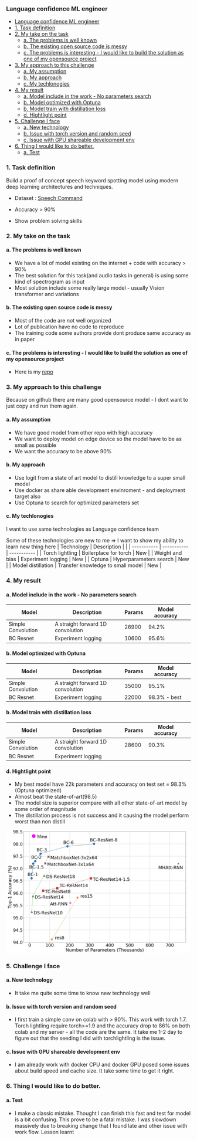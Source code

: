 ### Language confidence ML engineer

- [Language confidence ML engineer](#language-confidence-ml-engineer)
- [1. Task definition](#1-task-definition)
- [2. My take on the task](#2-my-take-on-the-task)
  - [a. The problems is well known](#a-the-problems-is-well-known)
  - [b. The existing open source code is messy](#b-the-existing-open-source-code-is-messy)
  - [c. The problems is interesting - I would like to build the solution as one of my opensource project](#c-the-problems-is-interesting---i-would-like-to-build-the-solution-as-one-of-my-opensource-project)
- [3. My approach to this challenge](#3-my-approach-to-this-challenge)
  - [a. My assumption](#a-my-assumption)
  - [b. My approach](#b-my-approach)
  - [c. My techlonogies](#c-my-techlonogies)
- [4. My result](#4-my-result)
  - [a. Model include in the work - No parameters search](#a-model-include-in-the-work---no-parameters-search)
  - [b. Model optimized with Optuna](#b-model-optimized-with-optuna)
  - [b. Model train with distillation loss](#b-model-train-with-distillation-loss)
  - [d. Hightlight point](#d-hightlight-point)
- [5. Challenge I face](#5-challenge-i-face)
  - [a. New technology](#a-new-technology)
  - [b. Issue with torch version and random seed](#b-issue-with-torch-version-and-random-seed)
  - [c. Issue with GPU shareable development env](#c-issue-with-gpu-shareable-development-env)
- [6. Thing I would like to do better.](#6-thing-i-would-like-to-do-better)
  - [a. Test](#a-test)

### 1. Task definition
Build a proof of concept speech keyword spotting model using modern deep learning architectures and techniques.

- Dataset : [Speech Command](https://pytorch.org/audio/stable/datasets.html#speechcommands)

- Accuracy > 90%

- Show problem solving skills

### 2. My take on the task

####  a. The problems is well known
- We have a lot of model existing on the internet + code with accuracy > 90%
- The best solution for this task(and audio tasks in general) is using some kind of spectrogram as input
- Most solution include some really large model - usually Vision transformer and variations

#### b. The existing open source code is messy
- Most of the code are not well organized
- Lot of publication have no code to reproduce
- The training code some authors provide dont produce same accuracy as in paper

#### c. The problems is interesting - I would like to build the solution as one of my opensource project
- Here is my [repo](https://github.com/egochao/speech_commands_distillation_torch_lightling)


### 3. My approach to this challenge

Because on github there are many good opensource model - I dont want to just copy and run them again.

#### a. My assumption
- We have good model from other repo with high accuracy
- We want to deploy model on edge device so the model have to be as small as possible
- We want the accuracy to be above 90%


#### b. My approach
- Use logit from a state of art model to distill knowledge to a super small model
- Use docker as share able development envinroment - and deployment target also
- Use Optuna to search for optimized parameters set


#### c. My techlonogies
I want to use same technologies as Language confidence team

Some of these technologies are new to me => I want to show my ability to learn new thing here
| Technology      | Description |   |
| ----------- | ----------- | ----------- |
| Torch lightling      | Boilerplace for torch    | New |
| Weight and bias   | Experiment logging        | New |
| Optuna   | Hyperparameters search | New | 
| Model distillation   | Transfer knowledge to small model | New |

### 4. My result

#### a. Model include in the work - No parameters search
| Model      | Description |  Params | Model accuracy | |
| ----------- | ----------- | ----------- | ----------- | ----------- | 
| Simple Convolution      | A straight forward 1D convolution    | 26900 | 94.2% |
| BC Resnet   | Experiment logging        | 10600 | 95.6% |  |

#### b. Model optimized with Optuna
| Model      | Description |  Params | Model accuracy | |
| ----------- | ----------- | ----------- | ----------- | ----------- | 
| Simple Convolution      | A straight forward 1D convolution    | 35000 | 95.1% | |
| BC Resnet   | Experiment logging        | 22000 | 98.3% - best | |

#### b. Model train with distillation loss
| Model      | Description |  Params | Model accuracy | |
| ----------- | ----------- | ----------- | ----------- | ----------- | 
| Simple Convolution      | A straight forward 1D convolution    | 28600 | 90.3% | |
| BC Resnet   | Experiment logging        |  |  | |


#### d. Hightlight point
- My best model have 22k parameters and accuracy on test set = 98.3% (Optuna optimized)
- Almost beat the state-of-art(98.5)
- The model size is superior compare with all other state-of-art model by some order of magnitude
- The distillation process is not success and it causing the model perform worst than non distill

![image](data/my_best_result.png)


### 5. Challenge I face

#### a. New technology
- It take me quite some time to know new technology well

#### b. Issue with torch version and random seed
- I first train a simple conv on colab with > 90%. This work with torch 1.7. Torch lightling require torch>=1.9 and the accuracy drop to 86% on both colab and my server - all the code are the same. It take me 1-2 day to figure out that the seeding I did with torchlightling is the issue.

#### c. Issue with GPU shareable development env
- I am already work with docker CPU and docker GPU posed some issues about build speed and cache size. It take some time to get it right.


### 6. Thing I would like to do better.
#### a. Test
- I make a classic mistake. Thought I can finish this fast and test for model is a bit confusing. This prove to be a fatal mistake. I was slowdown massively due to breaking change that I found late and other issue with work flow. Lesson learnt

